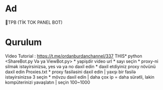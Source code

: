 # Ad

💎TPB (TİK TOK PANEL BOT)

# Qurulum
 Video Tutorial : https://t.me/ordanburdanchannel/337 THIS* python <ShareBot.py Və ya ViewBot.py> * yapişdir video url * sayı seçin * proxy-ni silmək istəyirsinizsə, yes və ya no daxil edin * daxil etdiyiniz proxy növünü daxil edin Proxies.txt * proxy fasiləsini daxil edin | yaxşı bir fasilə istəyirsinizsə 3 seçin * mövzu daxil edin | daha çox ip = daha sürətli, lakin kompüterinizi yavaşlatın | seçin 100~1000

